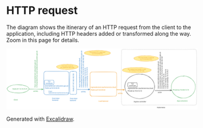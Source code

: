 # HTTP request

The diagram shows the itinerary of an HTTP request from the client to the application, including HTTP headers added or transformed along the way. Zoom in this page for details.

<img src="http.svg" >

Generated with [Excalidraw](https://excalidraw.com/#json=Jzk0aiW5QylakNW57Ychc,blMwDeO05X8smluA65dxFw).
